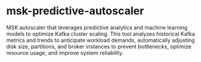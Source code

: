 # msk-predictive-autoscaler
MSK autoscaler that leverages predictive analytics and machine learning models to optimize Kafka cluster scaling. This tool analyzes historical Kafka metrics and trends to anticipate workload demands, automatically adjusting disk size, partitions, and broker instances to prevent bottlenecks, optimize resource usage, and improve system reliability.
